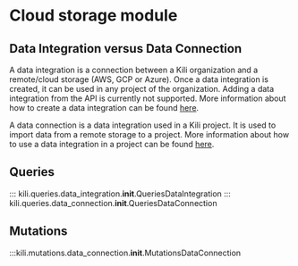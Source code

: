 # Cloud storage module

## Data Integration versus Data Connection

A data integration is a connection between a Kili organization and a remote/cloud storage (AWS, GCP or Azure).
Once a data integration is created, it can be used in any project of the organization.
Adding a data integration from the API is currently not supported. More information about how to create a data integration can be found [here](https://docs.kili-technology.com/docs/adding-assets-to-project#creating-a-remote-storage-integration).

A data connection is a data integration used in a Kili project. It is used to import data from a remote storage to a project.
More information about how to use a data integration in a project can be found [here](https://docs.kili-technology.com/docs/adding-assets-to-project#adding-assets-located-in-remote-storage-integration).

## Queries

::: kili.queries.data_integration.__init__.QueriesDataIntegration
::: kili.queries.data_connection.__init__.QueriesDataConnection

## Mutations

:::kili.mutations.data_connection.__init__.MutationsDataConnection
